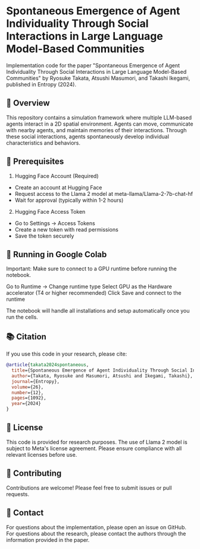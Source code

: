 # Spontaneous Emergence of Agent Individuality Through Social Interactions in Large Language Model-Based Communities

Implementation code for the paper "Spontaneous Emergence of Agent Individuality Through Social Interactions in Large Language Model-Based Communities" by Ryosuke Takata, Atsushi Masumori, and Takashi Ikegami, published in Entropy (2024).

## 📖 Overview
This repository contains a simulation framework where multiple LLM-based agents interact in a 2D spatial environment. Agents can move, communicate with nearby agents, and maintain memories of their interactions. Through these social interactions, agents spontaneously develop individual characteristics and behaviors.

## 🔧 Prerequisites
1. Hugging Face Account (Required)
- Create an account at Hugging Face
- Request access to the Llama 2 model at meta-llama/Llama-2-7b-chat-hf
- Wait for approval (typically within 1-2 hours)

2. Hugging Face Access Token
- Go to Settings → Access Tokens
- Create a new token with read permissions
- Save the token securely

## 🚀 Running in Google Colab
Important: Make sure to connect to a GPU runtime before running the notebook.

Go to Runtime → Change runtime type
Select GPU as the Hardware accelerator (T4 or higher recommended)
Click Save and connect to the runtime

The notebook will handle all installations and setup automatically once you run the cells.

## 📚 Citation
If you use this code in your research, please cite:
```bibtex
@article{takata2024spontaneous,
  title={Spontaneous Emergence of Agent Individuality Through Social Interactions in Large Language Model-Based Communities},
  author={Takata, Ryosuke and Masumori, Atsushi and Ikegami, Takashi},
  journal={Entropy},
  volume={26},
  number={12},
  pages={1092},
  year={2024}
}
```

## 📄 License
This code is provided for research purposes. The use of Llama 2 model is subject to Meta's license agreement. Please ensure compliance with all relevant licenses before use.

## 🤝 Contributing
Contributions are welcome! Please feel free to submit issues or pull requests.

## 📧 Contact
For questions about the implementation, please open an issue on GitHub. For questions about the research, please contact the authors through the information provided in the paper.
